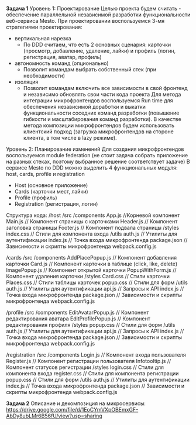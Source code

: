**Задача 1**
Уровень 1: Проектирование
Целью проекта будем считать - обеспечение параллельной независимой разработки функциональности веб-сервиса Mesto.
При проектировании воспользуемся 3-мя стратегиями проектирования:
* вертикальная нарезка
    * По DDD считаем, что есть 2 основных сценария: карточки (просмотр, добавление, удаление, лайки) и профиль (логин, регистрация, аватар, профиль)
* автономность команд (опционально)
    * Позволит командам выбрать собственный стек (при необходимости)
* изоляция
    * Позволит командам включить все зависимости в свой фронтенд и независимо обновлять свои части кода проекта
Для метода интеграции микрофронтендов воспользуемся Run time для обеспечения независимой доработки и выкатки функциональности соседних команд разработки (повышение гибкости и масштабирования команд разработки).
В качестве метода композиции микрофронтендов будем использовать клиентский подход (загрузка микрофронтендов на стороне клиента, в том числе в lazy режиме).

Уровень 2: Планирование изменений
Для создания микрофронтендов воспользуемся module federation (не стоит задача собрать приложение на разных стеках, поэтому выбранное решение соответствует задаче)
В сервисе Mesto по DDD можно выделить 4 функциональных модуля: host, cards, profile и registration
- Host (основное приложение)
- Cards (карточки мест, лайки)
- Profile (профиль)
- Registration (регистрация, логин)

Структура кода:
/host
  /src
    /components
       App.js		           //Корневой компонент
       Main.js              // Компонент страницы с карточками
       Header.js            // Компонент заголовка страницы
       Footer.js	           // Компонент подвала страницы
    /styles
      index.css              // Стили для компонента входа
    /utils
      auth.js                // Утилиты для аутентификации
    index.js                 // Точка входа микрофронтенда
  package.json               // Зависимости и скрипты микрофронтенда
  webpack.config.js

/cards
  /src
    /components
      AddPlacePopup.js           // Компонент добавления карточки
      Card.js                    // Компонент карточки в таблице (click, like, delete)
      ImagePopup.js              // Компонент открытой карточки
      PopupWithForm.js	         // Компонент удаления карточки
    /styles
      Card.css            // Стили карточки
      Places.css          // Стили таблицы карточек
      popup.css           // Стили для форм
    /utils
      auth.js             // Утилиты для аутентификации
      api.js              // Запросы к API
    index.js              // Точка входа микрофронтенда
  package.json            // Зависимости и скрипты микрофронтенда
  webpack.config.js

/profile
  /src
    /components
      EditAvatarPopup.js   // Компонент редактирования аватара
      EditProfilePopup.js    // Компонент редактирования профиля
    /styles
      popup.css           // Стили для форм
    /utils
      auth.js                // Утилиты для аутентификации
      api.js                  // Запросы к API
    index.js                 // Точка входа микрофронтенда
  package.json               // Зависимости и скрипты микрофронтенда
  webpack.config.js

/registration
  /src
    /components
      Login.js               // Компонент входа пользователя
      Register.js            // Компонент регистрации пользователя
      Infotooltip.js        // Компонент статусов регистрации
    /styles
      login.css              // Стили для компонента входа
      register.css           // Стили для компонента регистрации
      popup.css           // Стили для форм
    /utils
      auth.js                // Утилиты для аутентификации
    index.js                 // Точка входа микрофронтенда
  package.json               // Зависимости и скрипты микрофронтенда
  webpack.config.js

**Задача 2**
Описание и декомпозиция на микросервисы:
https://drive.google.com/file/d/1EoCYmVXpOBEmxGF-AbDy8ubLMr6B56fU/view?usp=sharing
